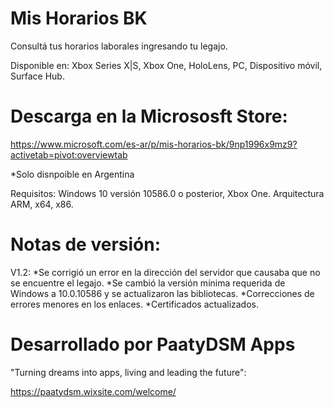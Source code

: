 # Mis Horarios BK
Consultá tus horarios laborales ingresando tu legajo.

Disponible en: Xbox Series X|S, Xbox One, HoloLens, PC, Dispositivo móvil, Surface Hub.

#
# Descarga en la Micrososft Store:
https://www.microsoft.com/es-ar/p/mis-horarios-bk/9np1996x9mz9?activetab=pivot:overviewtab

*Solo disnpoible en Argentina

Requisitos:
Windows 10 versión 10586.0 o posterior, Xbox One.
Arquitectura 	ARM, x64, x86.

#
# Notas de versión:
V1.2:
  *Se corrigió un error en la dirección del servidor que causaba que no se encuentre el legajo.
  *Se cambió la versión mínima requerida de Windows a 10.0.10586 y se actualizaron las bibliotecas.
  *Correcciones de errores menores en los enlaces.
  *Certificados actualizados.
  
  
#
# Desarrollado por PaatyDSM Apps
"Turning dreams into apps, living and leading the future":

https://paatydsm.wixsite.com/welcome/
